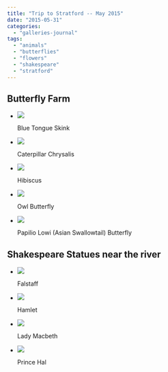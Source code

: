 ```yaml
---
title: "Trip to Stratford -- May 2015"
date: "2015-05-31"
categories: 
  - "galleries-journal"
tags: 
  - "animals"
  - "butterflies"
  - "flowers"
  - "shakespeare"
  - "stratford"
---
```


## Butterfly Farm

- [![](images/Blue-tongue-Skink-1024x768.jpeg)](http://davidpeach.co.uk/wp-content/uploads/2021/03/Blue-tongue-Skink-scaled-1.jpeg)
    
    Blue Tongue Skink
    
- [![](images/Caterpillar-Chrysalis-1024x768.jpeg)](http://davidpeach.co.uk/wp-content/uploads/2021/03/Caterpillar-Chrysalis-scaled-1.jpeg)
    
    Caterpillar Chrysalis
    
- [![](images/Hibiscus-1024x768.jpeg)](http://davidpeach.co.uk/wp-content/uploads/2021/03/Hibiscus-scaled-1.jpeg)
    
    Hibiscus
    
- [![](images/Owl-Butterfly-1024x768.jpeg)](http://davidpeach.co.uk/wp-content/uploads/2021/03/Owl-Butterfly-scaled-1.jpeg)
    
    Owl Butterfly
    
- [![](images/Papilio-Lowi-Asian-Swallowtail-Butterfly-1024x768.jpeg)](http://davidpeach.co.uk/wp-content/uploads/2021/03/Papilio-Lowi-Asian-Swallowtail-Butterfly-scaled-1.jpeg)
    
    Papilio Lowi (Asian Swallowtail) Butterfly
    

## Shakespeare Statues near the river

- [![](images/Falstaff-768x1024.jpeg)](http://davidpeach.co.uk/wp-content/uploads/2021/03/Falstaff-scaled-1.jpeg)
    
    Falstaff
    
- [![](images/Hamlet-768x1024.jpeg)](http://davidpeach.co.uk/wp-content/uploads/2021/03/Hamlet-scaled-1.jpeg)
    
    Hamlet
    
- [![](images/Lady-Macbeth-768x1024.jpeg)](http://davidpeach.co.uk/wp-content/uploads/2021/03/Lady-Macbeth-scaled-1.jpeg)
    
    Lady Macbeth
    
- [![](images/Prince-Hal-768x1024.jpeg)](http://davidpeach.co.uk/wp-content/uploads/2021/03/Prince-Hal-scaled-1.jpeg)
    
    Prince Hal
